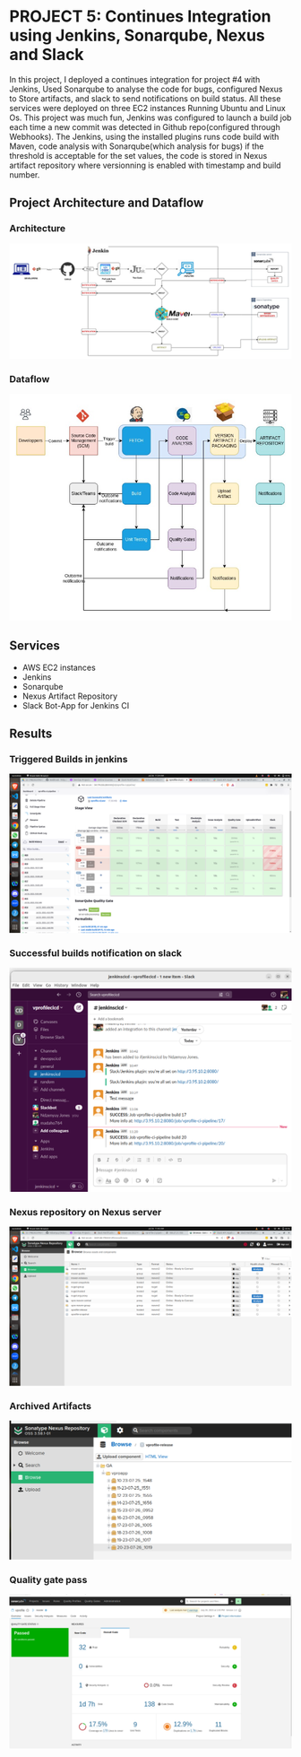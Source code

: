 # PROJECT 5: Continues Integration using Jenkins, Sonarqube, Nexus and Slack

In this project, I deployed a continues integration for project #4 with Jenkins, Used Sonarqube to analyse the code for bugs, configured Nexus to Store artifacts, and slack to send notifications on build status. All these services were deployed on three EC2 instances Running Ubuntu and Linux Os. This project was much fun, Jenkins was configured to launch a build job each time a new commit was detected in Github repo(configured through Webhooks). The Jenkins, using the installed plugins runs code build with Maven, code analysis with Sonarqube(which analysis for bugs) if the threshold is acceptable for the set values, the code is stored in Nexus artifact repository where versionning is enabled with timestamp and build number. 

## Project Architecture and Dataflow
### Architecture
![Project Architecture](https://github.com/Ndzenyuy/CI-with-jenkins/blob/main/images/Project5_architecture.jpg)
### Dataflow
![Project dataflow](https://github.com/Ndzenyuy/CI-with-jenkins/blob/main/images/CICD%20data%20flowchart.jpg)

## Services 
- AWS EC2 instances
- Jenkins
- Sonarqube
- Nexus Artifact Repository
- Slack Bot-App for Jenkins CI

## Results
### Triggered Builds in jenkins
![build with jenkins](https://github.com/Ndzenyuy/CI-with-jenkins/blob/main/images/Screenshot%20from%202023-07-26%2011-24-55.png)
### Successful builds notification on slack
![success notifications on slack](https://github.com/Ndzenyuy/CI-with-jenkins/blob/main/images/Screenshot%20from%202023-07-26%2011-26-15.png)
### Nexus repository on Nexus server
![nexus repo](https://github.com/Ndzenyuy/CI-with-jenkins/blob/main/images/Screenshot%20from%202023-07-26%2011-42-11.png)
### Archived Artifacts
![archived artifacts](https://github.com/Ndzenyuy/CI-with-jenkins/blob/main/images/Screenshot%20from%202023-07-26%2011-42-56.png)
### Quality gate pass
![quality gate pass](https://github.com/Ndzenyuy/CI-with-jenkins/blob/main/images/Screenshot%20from%202023-07-26%2013-08-18.png)
